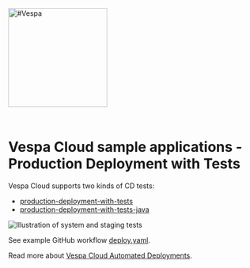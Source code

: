 <!-- Copyright Vespa.ai. Licensed under the terms of the Apache 2.0 license. See LICENSE in the project root. -->

<picture>
  <source media="(prefers-color-scheme: dark)" srcset="https://assets.vespa.ai/logos/Vespa-logo-green-RGB.svg">
  <source media="(prefers-color-scheme: light)" srcset="https://assets.vespa.ai/logos/Vespa-logo-dark-RGB.svg">
  <img alt="#Vespa" width="200" src="https://assets.vespa.ai/logos/Vespa-logo-dark-RGB.svg" style="margin-bottom: 25px;">
</picture>

# Vespa Cloud sample applications - Production Deployment with Tests

Vespa Cloud supports two kinds of CD tests:

* [production-deployment-with-tests](production-deployment-with-tests)
* [production-deployment-with-tests-java](production-deployment-with-tests-java)

![Illustration of system and staging tests](https://cloud.vespa.ai/assets/deployment-with-system-test.png)

See example GitHub workflow [deploy.yaml](.github/workflows/deploy.yaml).

Read more about
[Vespa Cloud Automated Deployments](https://cloud.vespa.ai/en/automated-deployments).
